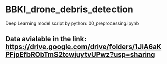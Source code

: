 # BBKI_drone_debris_detection
Deep Learning model script by python:
00_preprocessing.ipynb
## Data avialable in the link: https://drive.google.com/drive/folders/1JiA6aKPFjpEfbRObTmS2tcwjuytvUPwz?usp=sharing
